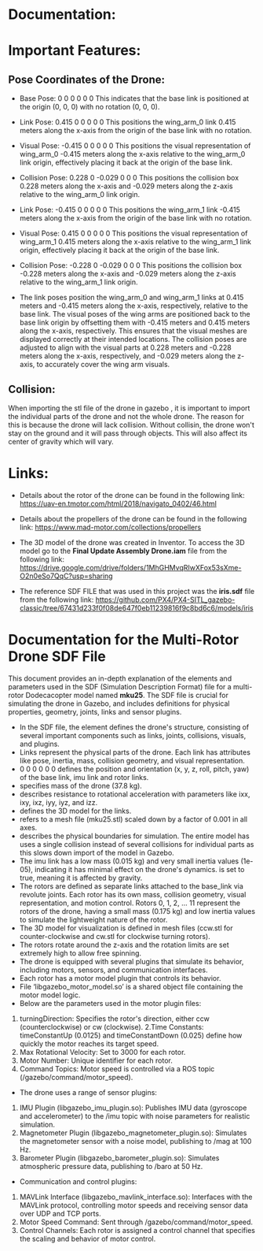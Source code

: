 # Documentation:

# Important Features:

## Pose Coordinates of the Drone:
-  Base Pose: <pose>0 0 0 0 0 0</pose>
This indicates that the base link is positioned at the origin (0, 0, 0) with no rotation (0, 0, 0).

- Link Pose: <pose>0.415 0 0 0 0 0</pose>
This positions the wing_arm_0 link 0.415 meters along the x-axis from the origin of the base link with no rotation.

- Visual Pose: <pose>-0.415 0 0 0 0 0</pose>
This positions the visual representation of wing_arm_0 -0.415 meters along the x-axis relative to the wing_arm_0 link origin, effectively placing it back at the origin of the base link.

- Collision Pose: <pose>0.228 0 -0.029 0 0 0</pose>
This positions the collision box 0.228 meters along the x-axis and -0.029 meters along the z-axis relative to the wing_arm_0 link origin.

- Link Pose: <pose>-0.415 0 0 0 0 0</pose>
This positions the wing_arm_1 link -0.415 meters along the x-axis from the origin of the base link with no rotation.

- Visual Pose: <pose>0.415 0 0 0 0 0</pose>
This positions the visual representation of wing_arm_1 0.415 meters along the x-axis relative to the wing_arm_1 link origin, effectively placing it back at the origin of the base link.

- Collision Pose: <pose>-0.228 0 -0.029 0 0 0</pose>
This positions the collision box -0.228 meters along the x-axis and -0.029 meters along the z-axis relative to the wing_arm_1 link origin.

-  The link poses position the wing_arm_0 and wing_arm_1 links at 0.415 meters and -0.415 meters along the x-axis, respectively, relative to the base link. The visual poses of the wing arms are positioned back to the base link origin by offsetting them with -0.415 meters and 0.415 meters along the x-axis, respectively. This ensures that the visual meshes are displayed correctly at their intended locations. The collision poses are adjusted to align with the visual parts at 0.228 meters and -0.228 meters along the x-axis, respectively, and -0.029 meters along the z-axis, to accurately cover the wing arm visuals.

## Collision:
When importing the stl file of the drone in gazebo , it is important to import the individual parts of the drone and not the whole drone. The reason for this is because the drone will lack collision. Without collisin, the drone won't stay on the ground and it will pass through objects. This will also affect its center of gravity which will vary. 

# Links:

-  Details about the rotor of the drone can be found in the following link: https://uav-en.tmotor.com/html/2018/navigato_0402/46.html
-  Details about the propellers of the drone can be found in the following link: https://www.mad-motor.com/collections/propellers

-  The 3D model of the drone was created in Inventor. To access the 3D model go to the **Final Update Assembly Drone.iam** file from the following link: https://drive.google.com/drive/folders/1MhGHMvqRIwXFox53sXme-O2n0eSo7QqC?usp=sharing  

- The reference SDF FILE that was used in this project was the **iris.sdf** file from the following link: https://github.com/PX4/PX4-SITL_gazebo-classic/tree/67431d233f0f08de647f0eb11239816f9c8bd6c6/models/iris






# Documentation for the Multi-Rotor Drone SDF File
This document provides an in-depth explanation of the elements and parameters used in the SDF (Simulation Description Format) file for a multi-rotor Dodecacopter model named **mku25**. The SDF file is crucial for simulating the drone in Gazebo, and includes definitions for physical properties, geometry, joints, links and sensor plugins.
-  In the SDF file, the <model> element defines the drone's structure, consisting of several important components such as links, joints, collisions, visuals, and plugins.
-  Links represent the physical parts of the drone. Each link has attributes like pose, inertia, mass, collision geometry, and visual representation.
-  <pose>0 0 0 0 0 0</pose> defines the position and orientation (x, y, z, roll, pitch, yaw) of the base link, imu link and rotor links.
-  <mass> specifies mass of the drone (37.8 kg).
-  <inertia> describes resistance to rotational acceleration with parameters like ixx, ixy, ixz, iyy, iyz, and izz.
-  <visual> defines the 3D model for the links.
-  <geometry> refers to a mesh file (mku25.stl) scaled down by a factor of 0.001 in all axes.
-  <collision> describes the physical boundaries for simulation. The entire model has uses a single collision instead of several collisions for individual parts as this slows down import of the model in Gazebo.
-  The imu link has a low mass (0.015 kg) and very small inertia values (1e-05), indicating it has minimal effect on the drone's dynamics.
<gravity> is set to true, meaning it is affected by gravity.
-  The rotors are defined as separate links attached to the base_link via revolute joints. Each rotor has its own mass, collision geometry, visual representation, and motion control. 
Rotors 0, 1, 2, ... 11 represent the rotors of the drone, having a small mass (0.175 kg) and low inertia values to simulate the lightweight nature of the rotor.
-  The 3D model for visualization is defined in mesh files (ccw.stl for counter-clockwise and cw.stl for clockwise turning rotors).
-  The rotors rotate around the z-axis and the rotation limits are set extremely high to allow free spinning.
-  The drone is equipped with several plugins that simulate its behavior, including motors, sensors, and communication interfaces.
-  Each rotor has a motor model plugin that controls its behavior.
-  File ‘libgazebo_motor_model.so’ is a shared object file containing the motor model logic.
-  Below are the parameters used in the motor plugin files:
1. turningDirection: Specifies the rotor's direction, either ccw (counterclockwise) or cw (clockwise).
2.Time Constants: timeConstantUp (0.0125) and timeConstantDown (0.025) define how quickly the motor reaches its target speed.
3. Max Rotational Velocity: Set to 3000 for each rotor.
4. Motor Number: Unique identifier for each rotor.
5. Command Topics: Motor speed is controlled via a ROS topic (/gazebo/command/motor_speed).
-  The drone uses a range of sensor plugins:
1. IMU Plugin (libgazebo_imu_plugin.so): Publishes IMU data (gyroscope and accelerometer) to the /imu topic with noise parameters for realistic simulation.
2. Magnetometer Plugin (libgazebo_magnetometer_plugin.so): Simulates the magnetometer sensor with a noise model, publishing to /mag at 100 Hz.
3. Barometer Plugin (libgazebo_barometer_plugin.so): Simulates atmospheric pressure data, publishing to /baro at 50 Hz.
-  Communication and control plugins:
1. MAVLink Interface (libgazebo_mavlink_interface.so): Interfaces with the MAVLink protocol, controlling motor speeds and receiving sensor data over UDP and TCP ports.
2. Motor Speed Command: Sent through /gazebo/command/motor_speed.
3. Control Channels: Each rotor is assigned a control channel that specifies the scaling and behavior of motor control.

